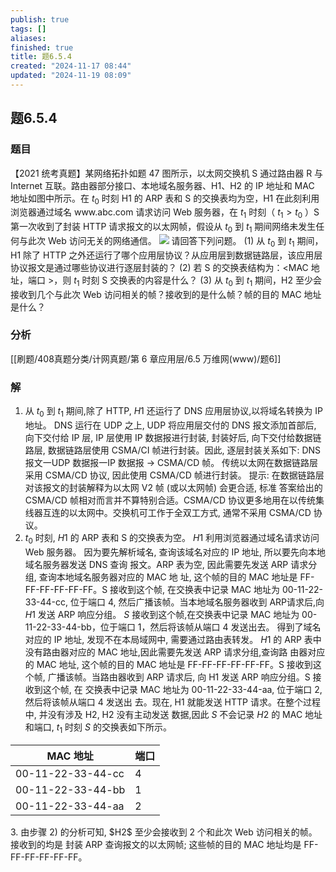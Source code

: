 ```yaml
---
publish: true
tags: []
aliases: 
finished: true
title: 题6.5.4
created: "2024-11-17 08:44"
updated: "2024-11-19 08:09"
---
```

## 题6.5.4
### 题目
【2021 统考真题】某网络拓扑如题 47 图所示，以太网交换机 S 通过路由器 R 与 Internet 互联。路由器部分接口、本地域名服务器、H1、H2 的 IP 地址和 MAC 地址如图中所示。在 $t_0$ 时刻 H1 的 ARP 表和 S 的交换表均为空，H1 在此刻利用浏览器通过域名 $\text{www.abc.com}$ 请求访问 Web 服务器，在 $t_1$ 时刻（ $t_1>t_0$ ）S 第一次收到了封装 HTTP 请求报文的以太网帧，假设从 $t_0$ 到 $t_1$ 期间网络未发生任何与此次 Web 访问无关的网络通信。
![](https://img.hwenyi.tech/202411171631661.webp)
请回答下列问题。
(1) 从 $t_0$ 到 $t_1$ 期间，H1 除了 HTTP 之外还运行了哪个应用层协议？从应用层到数据链路层，该应用层协议报文是通过哪些协议进行逐层封装的？
(2) 若 S 的交换表结构为：<MAC 地址，端口 >，则 $t_1$ 时刻 S 交换表的内容是什么？
(3) 从 $t_0$ 到 $t_1$ 期间，H2 至少会接收到几个与此次 Web 访问相关的帧？接收到的是什么帧？帧的目的 MAC 地址是什么？
### 分析
[[刷题/408真题分类/计网真题/第 6 章应用层/6.5 万维网(www)/题6]]
### 解
1. 从 ${t}_{0}$ 到 ${t}_{1}$ 期间,除了 HTTP, $H1$ 还运行了 DNS 应用层协议,以将域名转换为 IP 地址。 DNS 运行在 UDP 之上, UDP 将应用层交付的 DNS 报文添加首部后, 向下交付给 IP 层, IP 层使用 IP 数据报进行封装, 封装好后, 向下交付给数据链路层, 数据链路层使用 CSMA/CI 帧进行封装。因此, 逐层封装关系如下: DNS 报文一UDP 数据报一IP 数据报 $\rightarrow$ CSMA/CD 帧。 传统以太网在数据链路层采用 CSMA/CD 协议, 因此使用 CSMA/CD 帧进行封装。
提示: 在数据链路层对该报文的封装解释为以太网 V2 帧 (或以太网帧) 会更合适, 标准 答案给出的 CSMA/CD 帧相对而言并不算特别合适。CSMA/CD 协议更多地用在以传统集线器互连的以太网中。交换机可工作于全双工方式, 通常不采用 CSMA/CD 协议。
2.  ${t}_{0}$ 时刻, $H1$ 的 ARP 表和 S 的交换表为空。 $H1$ 利用浏览器通过域名请求访问 Web 服务器。 因为要先解析域名, 查询该域名对应的 IP 地址, 所以要先向本地域名服务器发送 DNS 查询 报文。ARP 表为空, 因此需要先发送 ARP 请求分组, 查询本地域名服务器对应的 MAC 地 址, 这个帧的目的 MAC 地址是 FF-FF-FF-FF-FF-FF。S 接收到这个帧, 在交换表中记录 MAC 地址为 00-11-22-33-44-cc, 位于端口 4, 然后广播该帧。当本地域名服务器收到 ARP请求后,向 $H1$ 发送 ARP 响应分组。 $S$ 接收到这个帧,在交换表中记录 MAC 地址为 00-11-22-33-44-bb，位于端口 1，然后将该帧从端口 4 发送出去。
得到了域名对应的 IP 地址, 发现不在本局域网中, 需要通过路由表转发。
$H1$ 的 ARP 表中没有路由器对应的 MAC 地址,因此需要先发送 ARP 请求分组,查询路 由器对应的 MAC 地址, 这个帧的目的 MAC 地址是 FF-FF-FF-FF-FF-FF。S 接收到这个帧, 广播该帧。当路由器收到 ARP 请求后, 向 H1 发送 ARP 响应分组。S 接收到这个帧, 在 交换表中记录 MAC 地址为 00-11-22-33-44-aa, 位于端口 2, 然后将该帧从端口 4 发送出 去。现在, H1 就能发送 HTTP 请求。在整个过程中, 并没有涉及 H2, H2 没有主动发送 数据,因此 $S$ 不会记录 $H2$ 的 MAC 地址和端口, ${t}_{1}$ 时刻 $S$ 的交换表如下所示。
<table><thead><tr><th>MAC 地址</th><th>端口</th></tr></thead><tr><td>00-11-22-33-44-cc</td><td>4</td></tr><tr><td>00-11-22-33-44-bb</td><td>1</td></tr><tr><td>00-11-22-33-44-aa</td><td>2</td></tr></table>
3. 由步骤 2) 的分析可知, $H2$ 至少会接收到 2 个和此次 Web 访问相关的帧。接收到的均是 封装 ARP 查询报文的以太网帧; 这些帧的目的 MAC 地址均是 FF-FF-FF-FF-FF-FF。